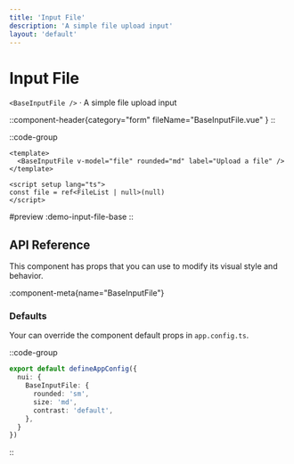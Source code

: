 ```yaml
---
title: 'Input File'
description: 'A simple file upload input'
layout: 'default'
---
```


# Input File

`<BaseInputFile />` · A simple file upload input

::component-header{category="form" fileName="BaseInputFile.vue" }
::

::code-group
```vue [DemoInputFileBase.vue]
<template>
  <BaseInputFile v-model="file" rounded="md" label="Upload a file" />
</template>

<script setup lang="ts">
const file = ref<FileList | null>(null)
</script>
```

#preview
:demo-input-file-base
::

## API Reference

This component has props that you can use to modify its visual style and behavior.

:component-meta{name="BaseInputFile"}

### Defaults

Your can override the component default props in `app.config.ts`.

::code-group

```ts [app.config.ts]
export default defineAppConfig({
  nui: {
    BaseInputFile: {
      rounded: 'sm',
      size: 'md',
      contrast: 'default',
    },
  }
})
```
::